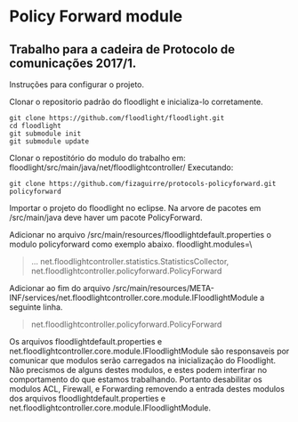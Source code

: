 # Policy Forward module

## Trabalho para a cadeira de Protocolo de comunicações 2017/1.

Instruções para configurar o projeto.

Clonar o repositorio padrão do floodlight e inicializa-lo corretamente.
```
git clone https://github.com/floodlight/floodlight.git
cd floodlight
git submodule init
git submodule update
```

Clonar o repostitório do modulo do trabalho em:
floodlight/src/main/java/net/floodlightcontroller/
Executando:
```
git clone https://github.com/fizaguirre/protocols-policyforward.git policyforward
```

Importar o projeto do floodlight no eclipse. Na arvore de pacotes em /src/main/java deve haver um pacote PolicyForward.

Adicionar no arquivo /src/main/resources/floodlightdefault.properties o modulo policyforward como exemplo abaixo.
floodlight.modules=\
> ...
> net.floodlightcontroller.statistics.StatisticsCollector,\
> net.floodlightcontroller.policyforward.PolicyForward

Adicionar ao fim do arquivo /src/main/resources/META-INF/services/net.floodlightcontroller.core.module.IFloodlightModule a seguinte linha.

> net.floodlightcontroller.policyforward.PolicyForward

Os arquivos floodlightdefault.properties e net.floodlightcontroller.core.module.IFloodlightModule são responsaveis por comunicar que modulos serão carregados na inicialização do Floodlight. Não precismos de alguns destes modulos, e estes podem interfirar no comportamento do que estamos trabalhando. Portanto desabilitar os modulos ACL, Firewall, e Forwarding removendo a entrada destes modulos dos arquivos floodlightdefault.properties e net.floodlightcontroller.core.module.IFloodlightModule.





